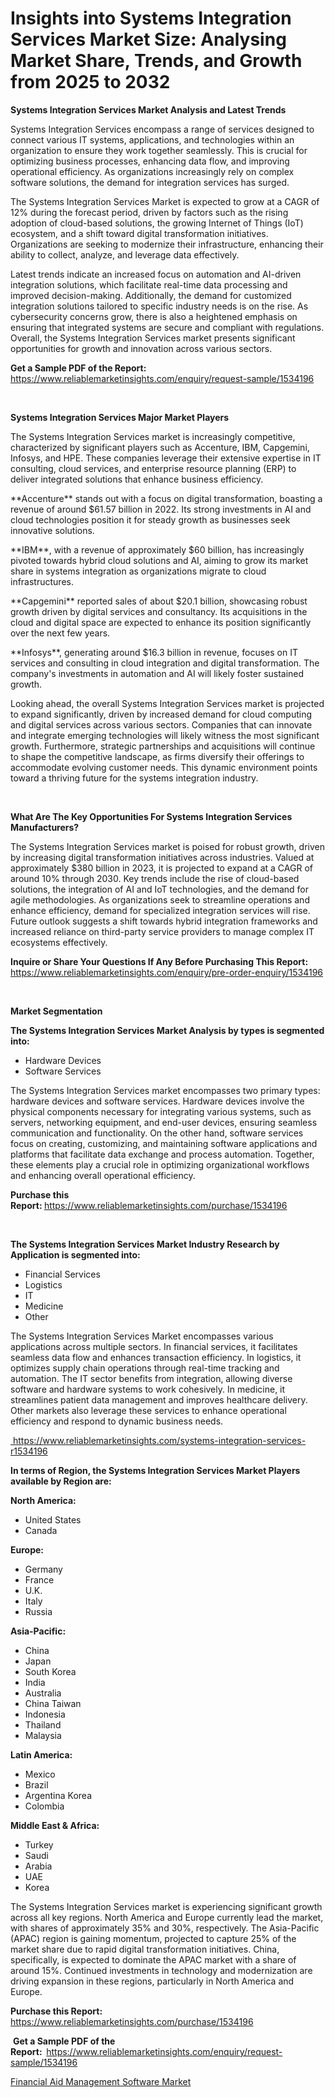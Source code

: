 <p><h1>Insights into Systems Integration Services Market Size: Analysing Market Share, Trends, and Growth from 2025 to 2032</h1></p><p><strong>Systems Integration Services Market Analysis and Latest Trends</strong></p>
<p><p>Systems Integration Services encompass a range of services designed to connect various IT systems, applications, and technologies within an organization to ensure they work together seamlessly. This is crucial for optimizing business processes, enhancing data flow, and improving operational efficiency. As organizations increasingly rely on complex software solutions, the demand for integration services has surged.</p><p>The Systems Integration Services Market is expected to grow at a CAGR of 12% during the forecast period, driven by factors such as the rising adoption of cloud-based solutions, the growing Internet of Things (IoT) ecosystem, and a shift toward digital transformation initiatives. Organizations are seeking to modernize their infrastructure, enhancing their ability to collect, analyze, and leverage data effectively. </p><p>Latest trends indicate an increased focus on automation and AI-driven integration solutions, which facilitate real-time data processing and improved decision-making. Additionally, the demand for customized integration solutions tailored to specific industry needs is on the rise. As cybersecurity concerns grow, there is also a heightened emphasis on ensuring that integrated systems are secure and compliant with regulations. Overall, the Systems Integration Services market presents significant opportunities for growth and innovation across various sectors.</p></p>
<p><strong>Get a Sample PDF of the Report:&nbsp;</strong> <a href="https://www.reliablemarketinsights.com/enquiry/request-sample/1534196?utm_campaign=2271&utm_medium=2&utm_source=Github&utm_content=ia&utm_term=09032025&utm_id=systems-integration-services">https://www.reliablemarketinsights.com/enquiry/request-sample/1534196</a></p>
<p>&nbsp;</p>
<p><strong>Systems Integration Services Major Market Players</strong></p>
<p><p>The Systems Integration Services market is increasingly competitive, characterized by significant players such as Accenture, IBM, Capgemini, Infosys, and HPE. These companies leverage their extensive expertise in IT consulting, cloud services, and enterprise resource planning (ERP) to deliver integrated solutions that enhance business efficiency.</p><p>**Accenture** stands out with a focus on digital transformation, boasting a revenue of around $61.57 billion in 2022. Its strong investments in AI and cloud technologies position it for steady growth as businesses seek innovative solutions. </p><p>**IBM**, with a revenue of approximately $60 billion, has increasingly pivoted towards hybrid cloud solutions and AI, aiming to grow its market share in systems integration as organizations migrate to cloud infrastructures.</p><p>**Capgemini** reported sales of about $20.1 billion, showcasing robust growth driven by digital services and consultancy. Its acquisitions in the cloud and digital space are expected to enhance its position significantly over the next few years.</p><p>**Infosys**, generating around $16.3 billion in revenue, focuses on IT services and consulting in cloud integration and digital transformation. The company's investments in automation and AI will likely foster sustained growth.</p><p>Looking ahead, the overall Systems Integration Services market is projected to expand significantly, driven by increased demand for cloud computing and digital services across various sectors. Companies that can innovate and integrate emerging technologies will likely witness the most significant growth. Furthermore, strategic partnerships and acquisitions will continue to shape the competitive landscape, as firms diversify their offerings to accommodate evolving customer needs. This dynamic environment points toward a thriving future for the systems integration industry.</p></p>
<p>&nbsp;</p>
<p><strong>What Are The Key Opportunities For Systems Integration Services Manufacturers?</strong></p>
<p><p>The Systems Integration Services market is poised for robust growth, driven by increasing digital transformation initiatives across industries. Valued at approximately $380 billion in 2023, it is projected to expand at a CAGR of around 10% through 2030. Key trends include the rise of cloud-based solutions, the integration of AI and IoT technologies, and the demand for agile methodologies. As organizations seek to streamline operations and enhance efficiency, demand for specialized integration services will rise. Future outlook suggests a shift towards hybrid integration frameworks and increased reliance on third-party service providers to manage complex IT ecosystems effectively.</p></p>
<p><strong>Inquire or Share Your Questions If Any Before Purchasing This Report:</strong> <a href="https://www.reliablemarketinsights.com/enquiry/pre-order-enquiry/1534196?utm_campaign=2271&utm_medium=2&utm_source=Github&utm_content=ia&utm_term=09032025&utm_id=systems-integration-services">https://www.reliablemarketinsights.com/enquiry/pre-order-enquiry/1534196</a></p>
<p>&nbsp;</p>
<p><strong>Market Segmentation</strong></p>
<p><strong>The Systems Integration Services Market Analysis by types is segmented into:</strong></p>
<p><ul><li>Hardware Devices</li><li>Software Services</li></ul></p>
<p><p>The Systems Integration Services market encompasses two primary types: hardware devices and software services. Hardware devices involve the physical components necessary for integrating various systems, such as servers, networking equipment, and end-user devices, ensuring seamless communication and functionality. On the other hand, software services focus on creating, customizing, and maintaining software applications and platforms that facilitate data exchange and process automation. Together, these elements play a crucial role in optimizing organizational workflows and enhancing overall operational efficiency.</p></p>
<p><strong>Purchase this Report:&nbsp;</strong><a href="https://www.reliablemarketinsights.com/purchase/1534196?utm_campaign=2271&utm_medium=2&utm_source=Github&utm_content=ia&utm_term=09032025&utm_id=systems-integration-services">https://www.reliablemarketinsights.com/purchase/1534196</a></p>
<p>&nbsp;</p>
<p><strong>The Systems Integration Services Market Industry Research by Application is segmented into:</strong></p>
<p><ul><li>Financial Services</li><li>Logistics</li><li>IT</li><li>Medicine</li><li>Other</li></ul></p>
<p><p>The Systems Integration Services Market encompasses various applications across multiple sectors. In financial services, it facilitates seamless data flow and enhances transaction efficiency. In logistics, it optimizes supply chain operations through real-time tracking and automation. The IT sector benefits from integration, allowing diverse software and hardware systems to work cohesively. In medicine, it streamlines patient data management and improves healthcare delivery. Other markets also leverage these services to enhance operational efficiency and respond to dynamic business needs.</p></p>
<p><a href="https://www.reliablemarketinsights.com/systems-integration-services-r1534196?utm_campaign=2271&utm_medium=2&utm_source=Github&utm_content=ia&utm_term=09032025&utm_id=systems-integration-services">&nbsp;https://www.reliablemarketinsights.com/systems-integration-services-r1534196</a></p>
<p><strong>In terms of Region, the Systems Integration Services Market Players available by Region are:</strong></p>
<p>
    <p> <strong> North America: </strong>
        <ul>
            <li>United States</li>
            <li>Canada</li>
        </ul>
        </p> 
    <p> <strong> Europe: </strong>
        <ul>
            <li>Germany</li>
            <li>France</li>
            <li>U.K.</li>
            <li>Italy</li>
            <li>Russia</li>
        </ul>
        </p> 
    <p> <strong> Asia-Pacific: </strong>
        <ul>
            <li>China</li>
            <li>Japan</li>
            <li>South Korea</li>
            <li>India</li>
            <li>Australia</li>
            <li>China Taiwan</li>
            <li>Indonesia</li>
            <li>Thailand</li>
            <li>Malaysia</li>
        </ul>
        </p> 
    <p> <strong> Latin America: </strong>
        <ul>
            <li>Mexico</li>
            <li>Brazil</li>
            <li>Argentina Korea</li>
            <li>Colombia</li>
        </ul>
        </p> 
    <p> <strong> Middle East & Africa: </strong>
        <ul>
            <li>Turkey</li>
            <li>Saudi</li>
            <li>Arabia</li>
            <li>UAE</li>
            <li>Korea</li>
        </ul>
    </p>
    </p>
<p><p>The Systems Integration Services market is experiencing significant growth across all key regions. North America and Europe currently lead the market, with shares of approximately 35% and 30%, respectively. The Asia-Pacific (APAC) region is gaining momentum, projected to capture 25% of the market share due to rapid digital transformation initiatives. China, specifically, is expected to dominate the APAC market with a share of around 15%. Continued investments in technology and modernization are driving expansion in these regions, particularly in North America and Europe.</p></p>
<p><strong>Purchase this Report: </strong><a href="https://www.reliablemarketinsights.com/purchase/1534196?utm_campaign=2271&utm_medium=2&utm_source=Github&utm_content=ia&utm_term=09032025&utm_id=systems-integration-services">https://www.reliablemarketinsights.com/purchase/1534196</a></p>
<p>&nbsp;<strong>Get a Sample PDF of the Report:&nbsp;&nbsp;</strong><a href="https://www.reliablemarketinsights.com/enquiry/request-sample/1534196?utm_campaign=2271&utm_medium=2&utm_source=Github&utm_content=ia&utm_term=09032025&utm_id=systems-integration-services">https://www.reliablemarketinsights.com/enquiry/request-sample/1534196</a></p>
<p><strong></strong></p>
<p><p><a href="https://github.com/rodinayygacklezi/Market-Research-Report-List-1/blob/main/financial-aid-management-software-market.md?utm_campaign=2271&utm_medium=2&utm_source=Github&utm_content=ia&utm_term=09032025&utm_id=systems-integration-services">Financial Aid Management Software Market</a></p></p>